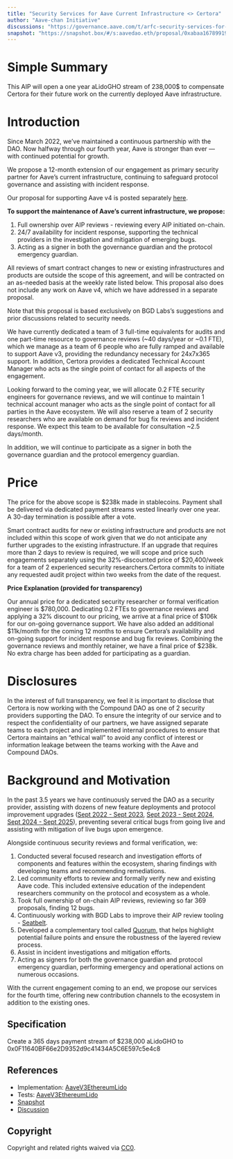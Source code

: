 ```yaml
---
title: "Security Services for Aave Current Infrastructure <> Certora"
author: "Aave-chan Initiative"
discussions: "https://governance.aave.com/t/arfc-security-services-for-aave-current-infrastructure-certora/23221"
snapshot: "https://snapshot.box/#/s:aavedao.eth/proposal/0xabaa167899193af7aab389c6412d18802845a88b9bb4061952c82ce78e670f71"
---
```


# Simple Summary

This AIP will open a one year aLidoGHO stream of 238,000$ to compensate Certora for their future work on the currently deployed Aave infrastructure.

# Introduction

Since March 2022, we’ve maintained a continuous partnership with the DAO. Now halfway through our fourth year, Aave is stronger than ever — with continued potential for growth.

We propose a 12-month extension of our engagement as primary security partner for Aave’s current infrastructure, continuing to safeguard protocol governance and assisting with incident response.

Our proposal for supporting Aave v4 is posted separately [here](https://governance.aave.com/t/arfc-security-services-for-aave-v4-certora/23222).

**To support the maintenance of Aave’s current infrastructure, we propose:**

1. Full ownership over AIP reviews - reviewing every AIP initiated on-chain.
2. 24/7 availability for incident response, supporting the technical providers in the investigation and mitigation of emerging bugs.
3. Acting as a signer in both the governance guardian and the protocol emergency guardian.

All reviews of smart contract changes to new or existing infrastructures and products are outside the scope of this agreement, and will be contracted on an as-needed basis at the weekly rate listed below. This proposal also does not include any work on Aave v4, which we have addressed in a separate proposal.

Note that this proposal is based exclusively on BGD Labs’s suggestions and prior discussions related to security needs.

We have currently dedicated a team of 3 full-time equivalents for audits and one part-time resource to governance reviews (~40 days/year or ~0.1 FTE), which we manage as a team of 6 people who are fully ramped and available to support Aave v3, providing the redundancy necessary for 24x7x365 support. In addition, Certora provides a dedicated Technical Account Manager who acts as the single point of contact for all aspects of the engagement.

Looking forward to the coming year, we will allocate 0.2 FTE security engineers for governance reviews, and we will continue to maintain 1 technical account manager who acts as the single point of contact for all parties in the Aave ecosystem. We will also reserve a team of 2 security researchers who are available on demand for bug fix reviews and incident response. We expect this team to be available for consultation ~2.5 days/month.

In addition, we will continue to participate as a signer in both the governance guardian and the protocol emergency guardian.

# Price

The price for the above scope is $238k made in stablecoins. Payment shall be delivered via dedicated payment streams vested linearly over one year. A 30-day termination is possible after a vote.

Smart contract audits for new or existing infrastructure and products are not included within this scope of work given that we do not anticipate any further upgrades to the existing infrastructure. If an upgrade that requires more than 2 days to review is required, we will scope and price such engagements separately using the 32%-discounted price of $20,400/week for a team of 2 experienced security researchers.Certora commits to initiate any requested audit project within two weeks from the date of the request.

**Price Explanation (provided for transparency)**

Our annual price for a dedicated security researcher or formal verification engineer is $780,000. Dedicating 0.2 FTEs to governance reviews and applying a 32% discount to our pricing, we arrive at a final price of $106k for our on-going governance support. We have also added an additional $11k/month for the coming 12 months to ensure Certora’s availability and on-going support for incident response and bug fix reviews. Combining the governance reviews and monthly retainer, we have a final price of $238k. No extra charge has been added for participating as a guardian.

# Disclosures

In the interest of full transparency, we feel it is important to disclose that Certora is now working with the Compound DAO as one of 2 security providers supporting the DAO. To ensure the integrity of our service and to respect the confidentiality of our partners, we have assigned separate teams to each project and implemented internal procedures to ensure that Certora maintains an “ethical wall” to avoid any conflict of interest or information leakage between the teams working with the Aave and Compound DAOs.

# Background and Motivation

In the past 3.5 years we have continuously served the DAO as a security provider, assisting with dozens of new feature deployments and protocol improvement upgrades ([Sept 2022 - Sept 2023](https://governance.aave.com/t/security-and-agility-of-aave-smart-contracts-via-continuous-formal-verification/10181/19), [Sept 2023 - Sept 2024](https://docs.google.com/document/d/1RoJPYxxf_9MAlJ6hWdl5JRHHwMW8aXGjTBGX2c3PQv0/edit?usp=sharing), [Sept 2024 - Sept 2025](https://governance.aave.com/t/certora-monthly-update/20038)), preventing several critical bugs from going live and assisting with mitigation of live bugs upon emergence.

Alongside continuous security reviews and formal verification, we:

1. Conducted several focused research and investigation efforts of components and features within the ecosystem, sharing findings with developing teams and recommending remediations.
2. Led community efforts to review and formally verify new and existing Aave code. This included extensive education of the independent researchers community on the protocol and ecosystem as a whole.
3. Took full ownership of on-chain AIP reviews, reviewing so far 369 proposals, finding 12 bugs.
4. Continuously working with BGD Labs to improve their AIP review tooling - [Seatbelt](https://github.com/bgd-labs/seatbelt-gov-v3).
5. Developed a complementary tool called [Quorum](https://github.com/Certora/Quorum), that helps highlight potential failure points and ensure the robustness of the layered review process.
6. Assist in incident investigations and mitigation efforts.
7. Acting as signers for both the governance guardian and protocol emergency guardian, performing emergency and operational actions on numerous occasions.

With the current engagement coming to an end, we propose our services for the fourth time, offering new contribution channels to the ecosystem in addition to the existing ones.

## Specification

Create a 365 days payment stream of $238,000 aLidoGHO to 0x0F11640BF66e2D9352d9c41434A5C6E597c5e4c8

## References

- Implementation: [AaveV3EthereumLido](https://github.com/bgd-labs/aave-proposals-v3/blob/c7feb526517304d59f3c25333cc9e81b6bef6719/src/20251026_AaveV3EthereumLido_SecurityServicesForAaveCurrentInfrastructureCertora/AaveV3EthereumLido_SecurityServicesForAaveCurrentInfrastructureCertora_20251026.sol)
- Tests: [AaveV3EthereumLido](https://github.com/bgd-labs/aave-proposals-v3/blob/c7feb526517304d59f3c25333cc9e81b6bef6719/src/20251026_AaveV3EthereumLido_SecurityServicesForAaveCurrentInfrastructureCertora/AaveV3EthereumLido_SecurityServicesForAaveCurrentInfrastructureCertora_20251026.t.sol)
- [Snapshot](https://snapshot.box/#/s:aavedao.eth/proposal/0xabaa167899193af7aab389c6412d18802845a88b9bb4061952c82ce78e670f71)
- [Discussion](https://governance.aave.com/t/arfc-security-services-for-aave-current-infrastructure-certora/23221)

## Copyright

Copyright and related rights waived via [CC0](https://creativecommons.org/publicdomain/zero/1.0/).
